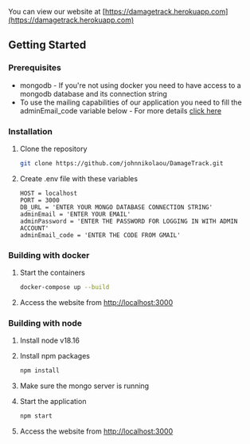 You can view our website at [https://damagetrack.herokuapp.com](https://damagetrack.herokuapp.com)

<!-- GETTING STARTED -->
## Getting Started

### Prerequisites

* mongodb - If you're not using docker you need to have access to a mongodb database and its connection string
* To use the mailing capabilities of our application you need to fill the adminEmail_code variable below - For more details [click here](https://support.google.com/accounts/answer/185833)

### Installation

1. Clone the repository
   ```sh
   git clone https://github.com/johnnikolaou/DamageTrack.git
   ```

2. Create .env file with these variables
   ```
   HOST = localhost
   PORT = 3000
   DB_URL = 'ENTER YOUR MONGO DATABASE CONNECTION STRING'
   adminEmail = 'ENTER YOUR EMAIL'
   adminPassword = 'ENTER THE PASSWORD FOR LOGGING IN WITH ADMIN ACCOUNT'
   adminEmail_code = 'ENTER THE CODE FROM GMAIL'
   ```
   
### Building with docker

1. Start the containers
   ```sh
   docker-compose up --build
   ```

2. Access the website from [http://localhost:3000](http://localhost:3000)

### Building with node

1. Install node v18.16

2. Install npm packages
   ```sh
   npm install
   ```
3. Make sure the mongo server is running

4. Start the application
   ```sh
   npm start
   ```
 
5. Access the website from [http://localhost:3000](http://localhost:3000)

